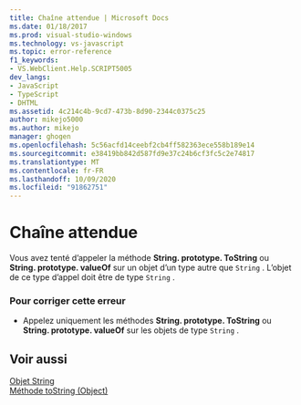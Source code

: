 ```yaml
---
title: Chaîne attendue | Microsoft Docs
ms.date: 01/18/2017
ms.prod: visual-studio-windows
ms.technology: vs-javascript
ms.topic: error-reference
f1_keywords:
- VS.WebClient.Help.SCRIPT5005
dev_langs:
- JavaScript
- TypeScript
- DHTML
ms.assetid: 4c214c4b-9cd7-473b-8d90-2344c0375c25
author: mikejo5000
ms.author: mikejo
manager: ghogen
ms.openlocfilehash: 5c56acfd14ceebf2cb4ff582363ece558b189e14
ms.sourcegitcommit: e38419bb842d587fd9e37c24b6cf3fc5c2e74817
ms.translationtype: MT
ms.contentlocale: fr-FR
ms.lasthandoff: 10/09/2020
ms.locfileid: "91862751"
---
```

# <a name="string-expected"></a>Chaîne attendue
Vous avez tenté d’appeler la méthode **String. prototype. ToString** ou **String. prototype. valueOf** sur un objet d’un type autre que `String` . L’objet de ce type d’appel doit être de type `String` .  
  
### <a name="to-correct-this-error"></a>Pour corriger cette erreur  
  
- Appelez uniquement les méthodes **String. prototype. ToString** ou **String. prototype. valueOf** sur les objets de type `String` .  
  
## <a name="see-also"></a>Voir aussi  
 [Objet String](https://developer.mozilla.org/docs/Web/JavaScript/Reference/Global_Objects/String)   
 [Méthode toString (Object)](https://developer.mozilla.org/docs/Web/JavaScript/Reference/Global_Objects/Object/tostring)